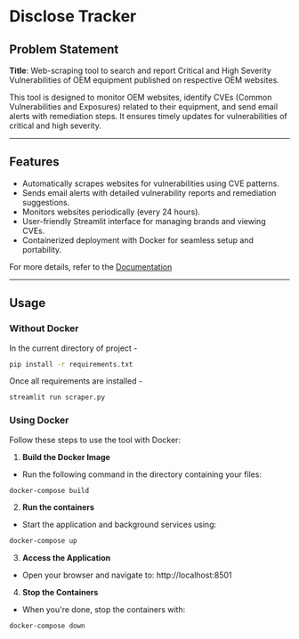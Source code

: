 # Disclose Tracker

## Problem Statement
**Title**: Web-scraping tool to search and report Critical and High Severity Vulnerabilities of OEM equipment published on respective OEM websites.

This tool is designed to monitor OEM websites, identify CVEs (Common Vulnerabilities and Exposures) related to their equipment, and send email alerts with remediation steps. It ensures timely updates for vulnerabilities of critical and high severity.

---

## Features
- Automatically scrapes websites for vulnerabilities using CVE patterns.
- Sends email alerts with detailed vulnerability reports and remediation suggestions.
- Monitors websites periodically (every 24 hours).
- User-friendly Streamlit interface for managing brands and viewing CVEs.
- Containerized deployment with Docker for seamless setup and portability.

For more details, refer to the [Documentation](./Disclose_Tracker.pdf)

---

## Usage

### **Without Docker**
In the current directory of project - 
```bash
pip install -r requirements.txt
```
Once all requirements are installed - 
```bash
streamlit run scraper.py
```

### **Using Docker**
Follow these steps to use the tool with Docker:

1. **Build the Docker Image**  
- Run the following command in the directory containing your files:  
```bash
docker-compose build
```
2. **Run the containers** 
- Start the application and background services using:
```bash
docker-compose up
```
3. **Access the Application**
 - Open your browser and navigate to:
http://localhost:8501
4. **Stop the Containers**
- When you're done, stop the containers with:
```bash
docker-compose down
```

